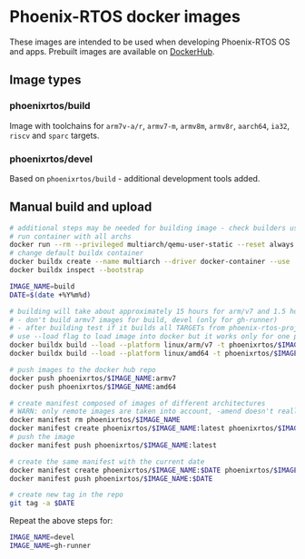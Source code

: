 # Phoenix-RTOS docker images

These images are intended to be used when developing Phoenix-RTOS OS and apps.
Prebuilt images are available on [DockerHub](https://hub.docker.com/r/phoenixrtos/build).

## Image types

### phoenixrtos/build

Image with toolchains for `arm7v-a/r`, `armv7-m`, `armv8m`, `armv8r`,
`aarch64`, `ia32`, `riscv` and `sparc` targets.

### phoenixrtos/devel

Based on `phoenixrtos/build` - additional development tools added.

## Manual build and upload

```bash
# additional steps may be needed for building image - check builders using command docker buildx ls
# run container with all archs
docker run --rm --privileged multiarch/qemu-user-static --reset always -p yes
# change default buildx container
docker buildx create --name multiarch --driver docker-container --use
docker buildx inspect --bootstrap

IMAGE_NAME=build
DATE=$(date +%Y%m%d)

# building will take about approximately 15 hours for arm/v7 and 1.5 hours for amd64
# - don't build armv7 images for build, devel (only for gh-runner)
# - after building test if it builds all TARGETs from phoenix-rtos-project
# use --load flag to load image into docker but it works only for one platform
docker buildx build --load --platform linux/arm/v7 -t phoenixrtos/$IMAGE_NAME:armv7 -f $IMAGE_NAME/Dockerfile $IMAGE_NAME
docker buildx build --load --platform linux/amd64 -t phoenixrtos/$IMAGE_NAME:amd64 -f $IMAGE_NAME/Dockerfile $IMAGE_NAME

# push images to the docker hub repo
docker push phoenixrtos/$IMAGE_NAME:armv7
docker push phoenixrtos/$IMAGE_NAME:amd64

# create manifest composed of images of different architectures
# WARN: only remote images are taken into account, -amend doesn't really work
docker manifest rm phoenixrtos/$IMAGE_NAME
docker manifest create phoenixrtos/$IMAGE_NAME:latest phoenixrtos/$IMAGE_NAME:armv7 phoenixrtos/$IMAGE_NAME:amd64
# push the image
docker manifest push phoenixrtos/$IMAGE_NAME:latest

# create the same manifest with the current date
docker manifest create phoenixrtos/$IMAGE_NAME:$DATE phoenixrtos/$IMAGE_NAME:armv7 phoenixrtos/$IMAGE_NAME:amd64
docker manifest push phoenixrtos/$IMAGE_NAME:$DATE

# create new tag in the repo
git tag -a $DATE

```

Repeat the above steps for:

```bash
IMAGE_NAME=devel
IMAGE_NAME=gh-runner
```
